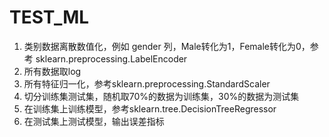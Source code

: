 # TEST_ML
1. 类别数据离散数值化，例如 gender 列，Male转化为1，Female转化为0，参考 sklearn.preprocessing.LabelEncoder
2. 所有数据取log
3. 所有特征归一化，参考sklearn.preprocessing.StandardScaler
4. 切分训练集测试集，随机取70%的数据为训练集，30%的数据为测试集
5. 在训练集上训练模型，参考sklearn.tree.DecisionTreeRegressor
6. 在测试集上测试模型，输出误差指标
